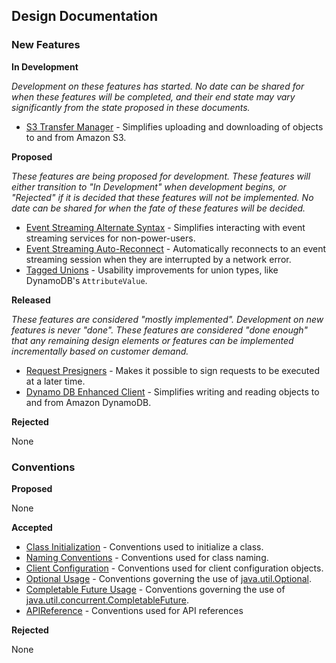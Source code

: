 ## Design Documentation

### New Features

**In Development**

*Development on these features has started. No date can be shared for
when these features will be completed, and their end state may vary
significantly from the state proposed in these documents.*

* [S3 Transfer Manager](services/s3/transfermanager/README.md) -
  Simplifies uploading and downloading of objects to and from Amazon S3.

**Proposed**

*These features are being proposed for development. These features will
either transition to "In Development" when development begins, or
"Rejected" if it is decided that these features will not be implemented.
No date can be shared for when the fate of these features will be
decided.*

* [Event Streaming Alternate Syntax](core/event-streaming/alternate-syntax/README.md)
  \- Simplifies interacting with event streaming services for
  non-power-users.
* [Event Streaming Auto-Reconnect](core/event-streaming/reconnect/README.md)
  \- Automatically reconnects to an event streaming session when they are
  interrupted by a network error.
* [Tagged Unions](core/tagged-unions/README.md)
  \- Usability improvements for union types, like DynamoDB's `AttributeValue`.

**Released**

*These features are considered "mostly implemented". Development on new features 
is never "done". These features are considered "done enough" that any remaining 
design elements or features can be implemented incrementally based on customer 
demand.*

* [Request Presigners](core/presigners/README.md) - Makes it possible to sign 
  requests to be executed at a later time.
* [Dynamo DB Enhanced Client](services/dynamodb/high-level-library/README.md)
  \- Simplifies writing and reading objects to and from Amazon DynamoDB.

**Rejected**

None

### Conventions

**Proposed**

None
 
**Accepted**

* [Class Initialization](FavorStaticFactoryMethods.md) - Conventions
  used to initialize a class.
* [Naming Conventions](NamingConventions.md) - Conventions used for
  class naming.
* [Client Configuration](ClientConfiguration.md) - Conventions used for
  client configuration objects. 
* [Optional Usage](UseOfOptional.md) - Conventions governing the use of
  [java.util.Optional](https://docs.oracle.com/javase/8/docs/api/java/util/Optional.html).
* [Completable Future Usage](UseOfCompletableFuture.md) - Conventions
  governing the use of
  [java.util.concurrent.CompletableFuture](https://docs.oracle.com/javase/8/docs/api/java/util/concurrent/CompletableFuture.html).
* [APIReference](APIReference.md) - Conventions used for API references

**Rejected**

None

